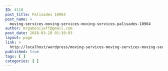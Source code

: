 ```yaml
---
ID: 4118
post_title: Palisades 10964
post_name: >
  moving-services-moving-services-moving-services-palisades-10964
author: mrgabonijeff@gmail.com
post_date: 2018-03-28 01:38:03
layout: page
link: >
  http://localhost/wordpress/moving-services-moving-services-moving-services-palisades-10964/
published: true
tags: [ ]
categories: [ ]
---
```

